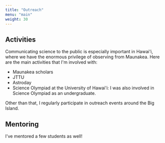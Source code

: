 ```yaml
---
title: "Outreach"
menu: "main"
weight: 30
---
```


## Activities

Communicating science to the public is especially important in Hawai'i, where we
have the enormous privilege of observing from Maunakea. Here are the main activities
that I'm involved with:

- Maunakea scholars
- JTTU
- Astroday
- Science Olympiad at the University of Hawai'i: I was also involved in Science
Olympiad as an undergraduate.

Other than that, I regularly participate in outreach events around the Big Island.

## Mentoring

I've mentored a few students as well!